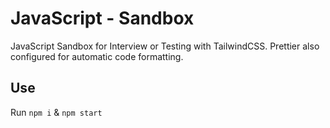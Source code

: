 # JavaScript - Sandbox

JavaScript Sandbox for Interview or Testing with TailwindCSS. Prettier also configured for automatic code formatting.

## Use

Run `npm i` & `npm start`
